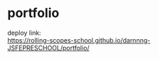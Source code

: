 # portfolio
deploy link: <br>
https://rolling-scopes-school.github.io/darnnng-JSFEPRESCHOOL/portfolio/
